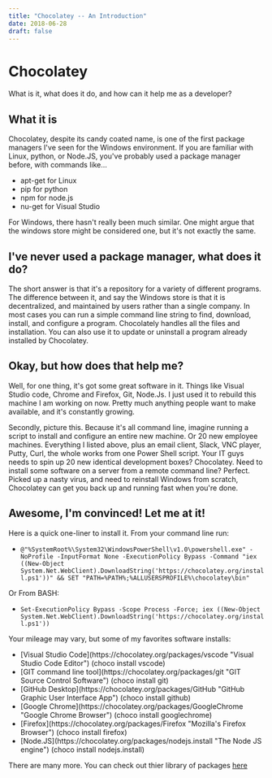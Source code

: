 ```yaml
---
title: "Chocolatey -- An Introduction"
date: 2018-06-28
draft: false
---
```


Chocolatey
===
What is it, what does it do, and how can it help me as a developer?


What it is
---
Chocolatey, despite its candy coated name, is one of the first package managers I've seen for the Windows environment. If you are familiar with Linux, python, or Node.JS, you've probably used a package manager before, with commands like...
<ul>
    <li> apt-get for Linux</li>
    <li> pip for python</li>
    <li> npm for node.js</li>
    <li> nu-get for Visual Studio</li>
</ul>  

For Windows, there hasn't really been much similar. One might argue that the windows store might be considered one, but it's not exactly the same.

<!--more-->

I've never used a package manager, what does it do?
---
The short answer is that it's a repository for a variety of different programs. The difference between it, and say the Windows store is that it is decentralized, and maintained by users rather than a single company. In most cases you can run a simple command line string to find, download, install, and configure a program. Chocolately handles all the files and installation. You can also use it to update or uninstall a program already installed by Chocolatey.



Okay, but how does that help me?
---
Well, for one thing, it's got some great software in it. Things like Visual Studio code, Chrome and Firefox, Git, Node.Js. I just used it to rebuild this machine I am working on now. Pretty much anything people want to make available, and it's constantly growing.

Secondly, picture this. Because it's all command line, imagine running a script to install and configure an entire new machine. Or 20 new employee machines. Everything I listed above, plus an email client, Slack, VNC player, Putty, Curl, the whole works from one Power Shell script. Your IT guys needs to spin up 20 new identical development boxes? Chocolatey. Need to install some software on a server from a remote command line? Perfect. Picked up a nasty virus, and need to reinstall Windows from scratch, Chocolatey can get you back up and running fast when you're done.

Awesome, I'm convinced! Let me at it!
---
Here is a quick one-liner to install it. From your command line run:
<ul>
    <li><code>@"%SystemRoot%\System32\WindowsPowerShell\v1.0\powershell.exe" -NoProfile -InputFormat None -ExecutionPolicy Bypass -Command "iex ((New-Object System.Net.WebClient).DownloadString('https://chocolatey.org/install.ps1'))" && SET "PATH=%PATH%;%ALLUSERSPROFILE%\chocolatey\bin"</code></li>
</ul>
Or From BASH:
<ul>
    <li><code>Set-ExecutionPolicy Bypass -Scope Process -Force; iex ((New-Object System.Net.WebClient).DownloadString('https://chocolatey.org/install.ps1'))</code></li>
</ul>

Your mileage may vary, but some of my favorites software installs:
<ul>
    <li>[Visual Studio Code](https://chocolatey.org/packages/vscode "Visual Studio Code Editor") (choco install vscode)</li>
    <li>[GIT command line tool](https://chocolatey.org/packages/git "GIT Source Control Software") (choco install git)</li>
    <li>[GitHub Desktop](https://chocolatey.org/packages/GitHub "GitHub Graphic User Interface App") (choco install github)</li>
    <li>[Google Chrome](https://chocolatey.org/packages/GoogleChrome "Google Chrome Browser") (choco install googlechrome)</li>
    <li>[Firefox](https://chocolatey.org/packages/Firefox "Mozilla's Firefox Browser") (choco install firefox)</li>
    <li>[Node.JS](https://chocolatey.org/packages/nodejs.install "The Node JS engine") (choco install nodejs.install)</li>
</ul>

There are many more. You can check out thier library of packages [here](https://chocolatey.org/packages "Chololatey Package Library")




